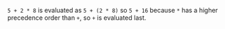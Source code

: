 `5 + 2 * 8` is evaluated as `5 + (2 * 8)` so `5 + 16` because `*` has a higher precedence order than `+`, so `+` is evaluated last.